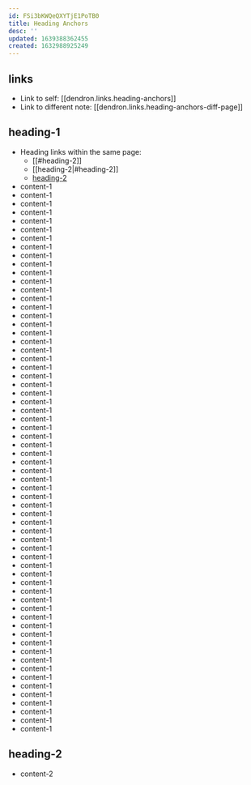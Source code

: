 ```yaml
---
id: FSi3bKWQeQXYTjE1PoTB0
title: Heading Anchors
desc: ''
updated: 1639388362455
created: 1632988925249
---
```


## links 
* Link to self: [[dendron.links.heading-anchors]] 
* Link to different note: [[dendron.links.heading-anchors-diff-page]]

## heading-1
* Heading links within the same page:
    * [[#heading-2]]
    * [[heading-2|#heading-2]]
    * [heading-2](#heading-2)
* content-1
* content-1
* content-1
* content-1
* content-1
* content-1
* content-1
* content-1
* content-1
* content-1
* content-1
* content-1
* content-1
* content-1
* content-1
* content-1
* content-1
* content-1
* content-1
* content-1
* content-1
* content-1
* content-1
* content-1
* content-1
* content-1
* content-1
* content-1
* content-1
* content-1
* content-1
* content-1
* content-1
* content-1
* content-1
* content-1
* content-1
* content-1
* content-1
* content-1
* content-1
* content-1
* content-1
* content-1
* content-1
* content-1
* content-1
* content-1
* content-1
* content-1
* content-1
* content-1
* content-1
* content-1
* content-1
* content-1
* content-1
* content-1
* content-1
* content-1
* content-1
* content-1
* content-1
* content-1


## heading-2
* content-2
